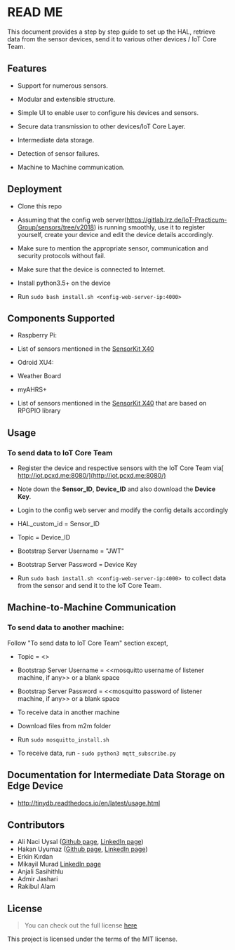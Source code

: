 # READ ME


This document provides a step by step guide to set up the HAL, retrieve data from the sensor devices, send it to various other devices / IoT Core Team.

## Features


-   Support for numerous sensors.

-   Modular and extensible structure.

-   Simple UI to enable user to configure his devices and sensors.

-   Secure data transmission to other devices/IoT Core Layer.

-   Intermediate data storage.

-   Detection of sensor failures.

-   Machine to Machine communication.


## Deployment


-   Clone this repo

-   Assuming that the config web server(https://gitlab.lrz.de/IoT-Practicum-Group/sensors/tree/v2018) is running smoothly, use it to register yourself, create your device and edit the device details accordingly.

-   Make sure to mention the appropriate sensor, communication and security protocols without fail.

-   Make sure that the device is connected to Internet.

-   Install python3.5+ on the device

-   Run `sudo bash install.sh <config-web-server-ip:4000>`

## Components Supported


-   Raspberry Pi:
 - List of sensors mentioned in the [SensorKit X40](http://sensorkit.en.joy-it.net/index.php?title=Main_Page)

-   Odroid XU4:

 -   Weather Board

 -   myAHRS+

 -   List of sensors mentioned in the [SensorKit X40](http://sensorkit.en.joy-it.net/index.php?title=Main_Page) that are based on RPGPIO library



## Usage

### To send data to IoT Core Team


-   Register the device and respective sensors with the IoT Core Team via[ http://iot.pcxd.me:8080/](http://iot.pcxd.me:8080/)

-   Note down the **Sensor_ID**, **Device_ID** and also download the **Device Key**.

-   Login to the config web server and modify the config details accordingly

 -   HAL_custom_id = Sensor_ID

 -   Topic = Device_ID

 -   Bootstrap Server Username = "JWT"

 -   Bootstrap Server Password = Device Key

-   Run `sudo bash install.sh <config-web-server-ip:4000>`  to collect data from the sensor and send it to the IoT Core Team.

## Machine-to-Machine Communication


### To send data to another machine: 

Follow "To send data to IoT Core Team" section except,

-   Topic = <<could be anything>>

-   Bootstrap Server Username = <<mosquitto username of listener machine, if any>> or a blank space

-   Bootstrap Server Password = <<mosquitto password of listener machine, if any>> or a blank space

-   To receive data in another machine

-   Download files from m2m folder

-   Run `sudo mosquitto_install.sh`

-   To receive data, run - `sudo python3 mqtt_subscribe.py`

## Documentation for Intermediate Data Storage on Edge Device
- http://tinydb.readthedocs.io/en/latest/usage.html


## Contributors
- Ali Naci Uysal ([Github page](https://github.com/alinaciuysal), [LinkedIn page](https://www.linkedin.com/in/ali-naci-uysal/))
- Hakan Uyumaz ([Github page](https://github.com/UyumazHakan), [LinkedIn page](https://www.linkedin.com/in/uyumazhakan/))
- Erkin Kırdan
- Mikayil Murad [LinkedIn page](https://www.linkedin.com/in/mikayilmurad/)
- Anjali Sasihithlu
- Admir Jashari
- Rakibul Alam

## License
>You can check out the full license [here](https://gitlab.lrz.de/IoT-Practicum-Group/sensors/blob/master/LICENSE)

This project is licensed under the terms of the MIT license.